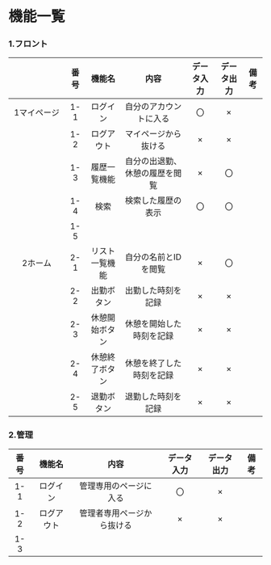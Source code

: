 # 機能一覧

### 1.フロント
|          |番号|機能名|内容|データ入力|データ出力|備考|
|:--------:|:---:|:---:|:---:|:---:|:---:|:---:|
|1マイページ|1-1|ログイン|自分のアカウントに入る|〇|×||
|　　　　　　|1-2|ログアウト|マイページから抜ける|×|×||
|           |1-3|履歴一覧機能|自分の出退勤、休憩の履歴を閲覧|×|〇||
|           |1-4|検索|検索した履歴の表示|〇|〇||
|           |1-5||||||
|2ホーム     |2-1|リスト一覧機能|自分の名前とIDを閲覧|×|〇||
|           |2-2|出勤ボタン|出勤した時刻を記録|×|×||
|           |2-3|休憩開始ボタン|休憩を開始した時刻を記録|×|×||
|           |2-4|休憩終了ボタン|休憩を終了した時刻を記録|×|×||
|           |2-5|退勤ボタン|退勤した時刻を記録|×|×||

### 2.管理
|番号|機能名|内容|データ入力|データ出力|備考|
|:---:|:---:|:---:|:---:|:---:|:---:|
|1-1|ログイン|管理専用のページに入る|〇|×||
|1-2|ログアウト|管理者専用ページから抜ける|×|×||
|1-3|||||

